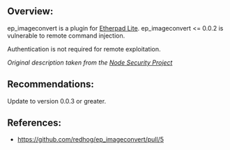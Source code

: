 ## Overview:

ep_imageconvert is a plugin for [Etherpad Lite](https://github.com/ether/etherpad-lite). ep_imageconvert <= 0.0.2 is vulnerable to remote command injection.

Authentication is not required for remote exploitation.

_Original description taken from the [Node Security Project](https://nodesecurity.io/)_

## Recommendations:

Update to version 0.0.3 or greater.

## References:
- https://github.com/redhog/ep_imageconvert/pull/5
